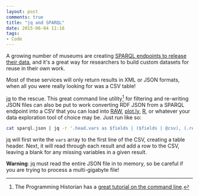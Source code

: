 ```yaml
---
layout: post
comments: true
title: "jq and SPARQL"
date: 2015-06-04 11:16
tags:
- Code
---
```


A growing number of museums are creating [SPARQL endpoints to release their data](/2014/07/10/sparql-for-humanists.html), and it's a great way for researchers to build custom datasets for reuse in their own work.

Most of these services will only return results in XML or JSON formats, when all you were really looking for was a CSV table!

[jq] to the rescue.
This great command line utility[^cl] for filtering and re-writing JSON files can also be put to work converting RDF JSON from a SPARQL endpoint into a CSV that you can load into [RAW](http://raw.densitydesign.org/), [plot.ly](https://plot.ly/), [R](http://www.r-project.org/), or whatever your data exploration tool of choice may be.
Just run like so:

```sh
cat sparql.json | jq -r '.head.vars as $fields | ($fields | @csv), (.results.bindings[] | [.[$fields[]].value] | @csv)' > sparql.csv
```

jq will first write the `vars` array to the first line of the CSV, creating a table header.
Next, it will read through each result and add a row to the CSV, leaving a blank for any missing variables in a given result.

**Warning**: jq must read the entire JSON file in to memory, so be careful if you are trying to process a multi-gigabyte file!

[^cl]: The Programming Historian has a [great tutorial on the command line](http://programminghistorian.org/lessons/intro-to-bash).

[jq]: http://stedolan.github.io/jq/
